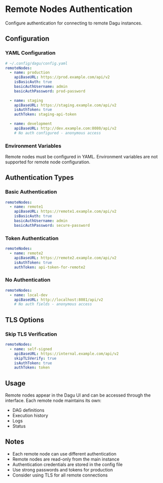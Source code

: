 # Remote Nodes Authentication

Configure authentication for connecting to remote Dagu instances.

## Configuration

### YAML Configuration

```yaml
# ~/.config/dagu/config.yaml
remoteNodes:
  - name: production
    apiBaseURL: https://prod.example.com/api/v2
    isBasicAuth: true
    basicAuthUsername: admin
    basicAuthPassword: prod-password
    
  - name: staging
    apiBaseURL: https://staging.example.com/api/v2
    isAuthToken: true
    authToken: staging-api-token
    
  - name: development
    apiBaseURL: http://dev.example.com:8080/api/v2
    # No auth configured - anonymous access
```

### Environment Variables

Remote nodes must be configured in YAML. Environment variables are not supported for remote node configuration.

## Authentication Types

### Basic Authentication

```yaml
remoteNodes:
  - name: remote1
    apiBaseURL: https://remote1.example.com/api/v2
    isBasicAuth: true
    basicAuthUsername: admin
    basicAuthPassword: secure-password
```

### Token Authentication

```yaml
remoteNodes:
  - name: remote2
    apiBaseURL: https://remote2.example.com/api/v2
    isAuthToken: true
    authToken: api-token-for-remote2
```

### No Authentication

```yaml
remoteNodes:
  - name: local-dev
    apiBaseURL: http://localhost:8081/api/v2
    # No auth fields - anonymous access
```

## TLS Options

### Skip TLS Verification

```yaml
remoteNodes:
  - name: self-signed
    apiBaseURL: https://internal.example.com/api/v2
    skipTLSVerify: true
    isAuthToken: true
    authToken: token
```

## Usage

Remote nodes appear in the Dagu UI and can be accessed through the interface. Each remote node maintains its own:
- DAG definitions
- Execution history
- Logs
- Status

## Notes

- Each remote node can use different authentication
- Remote nodes are read-only from the main instance
- Authentication credentials are stored in the config file
- Use strong passwords and tokens for production
- Consider using TLS for all remote connections